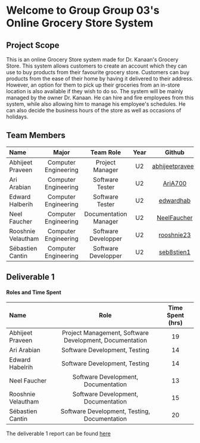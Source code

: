 # Welcome to Group Group 03's Online Grocery Store System
## Project Scope
This is an online Grocery Store system made for Dr. Kanaan's Grocery Store. This system allows customers to create an account which they can use to buy products from their favourite grocery store. 
Customers can buy products from the ease of their home by having it delivered to their address. However, an option for them to pick up their groceries from 
an in-store location is also available if they wish to do so. The system will be mainly managed by the owner Dr. Kanaan. He can hire and fire employees from this system, while also allowing him to manage his employee's schedules. 
He can also decide the business hours of the store as well as occasions of holidays. 

## Team Members 
| Name| Major|Team Role| Year |Github|
| :--- |:---: |:---: | :---:| :---:|
|Abhijeet Praveen | Computer Engineering| Project Manager|U2| [abhijeetpraveen](https://github.com/abhijeetpraveen)|
|Ari Arabian | Computer Engineering| Software Tester|U2|[AriA700](https://github.com/AriA700)|
|Edward Halberih     | Computer Engineering| Software Tester|U2|[edwardhab](https://github.com/edwardhab)|
|Neel Faucher | Computer Engineering| Documentation Manager| U2|[NeelFaucher](https://github.com/NeelFaucher)|
|Rooshnie Velautham    | Computer Engineering| Software Developper| U2|[rooshnie23](https://github.com/rooshnie23)|
|Sébastien Cantin    | Computer Engineering | Software Developper|U2 |[seb8stien1](https://github.com/seb8stien1)|

## Deliverable 1 

#### Roles and Time Spent
| Name| Role |Time Spent (hrs)|
| :--- |:---: |:---: |
|Abhijeet Praveen | Project Management, Software Development, Documentation|19| 
|Ari Arabian | Software Development, Testing| 14|
|Edward Habelrih| Software Development, Testing| 14|
|Neel Faucher |Software Development, Documentation| 13|
|Rooshnie Velautham| Software Development, Documentation| 15|
|Sébastien Cantin| Software Development, Testing, Documentation | 20|

The deliverable 1 report can be found [here](https://github.com/McGill-ECSE321-Winter2022/project-group-group-03/wiki/Deliverable-1-Report)
